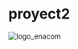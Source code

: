 # proyect2

![logo_enacom](https://github.com/38215290/proyect2/assets/127343400/02e8b335-bafc-4fbe-8319-9f9571e2c659)
